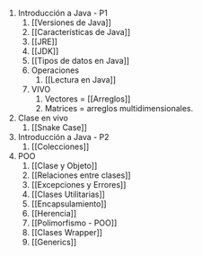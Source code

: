 1. Introducción a Java - P1 
	1. [[Versiones de Java]]
	2. [[Características de Java]]
	3. [[JRE]]
	4. [[JDK]]
	5. [[Tipos de datos en Java]]
	6. Operaciones
		1. [[Lectura en Java]]
	7. VIVO
		1. Vectores = [[Arreglos]]
		2. Matrices = arreglos multidimensionales.
2. Clase en vivo
	1. [[Snake Case]]
3. Introducción a Java - P2
	1. [[Colecciones]] 
4. POO 
	1. [[Clase y Objeto]]
	2. [[Relaciones entre clases]]
	3. [[Excepciones y Errores]]
	4. [[Clases Utilitarias]]
	5. [[Encapsulamiento]]
	6. [[Herencia]]
	7. [[Polimorfismo - POO]]
	8. [[Clases Wrapper]]
	9. [[Generics]]

